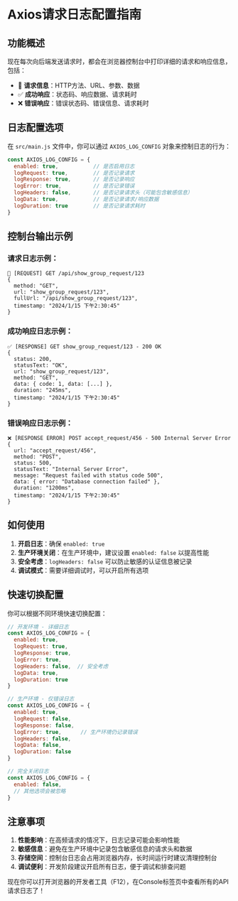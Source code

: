 # Axios请求日志配置指南

## 功能概述

现在每次向后端发送请求时，都会在浏览器控制台中打印详细的请求和响应信息，包括：

- 🚀 **请求信息**：HTTP方法、URL、参数、数据
- ✅ **成功响应**：状态码、响应数据、请求耗时
- ❌ **错误响应**：错误状态码、错误信息、请求耗时

## 日志配置选项

在 `src/main.js` 文件中，你可以通过 `AXIOS_LOG_CONFIG` 对象来控制日志的行为：

```javascript
const AXIOS_LOG_CONFIG = {
  enabled: true,           // 是否启用日志
  logRequest: true,        // 是否记录请求
  logResponse: true,       // 是否记录响应
  logError: true,          // 是否记录错误
  logHeaders: false,       // 是否记录请求头（可能包含敏感信息）
  logData: true,           // 是否记录请求/响应数据
  logDuration: true        // 是否记录请求耗时
}
```

## 控制台输出示例

### 请求日志示例：
```
🚀 [REQUEST] GET /api/show_group_request/123
{
  method: "GET",
  url: "show_group_request/123",
  fullUrl: "/api/show_group_request/123",
  timestamp: "2024/1/15 下午2:30:45"
}
```

### 成功响应日志示例：
```
✅ [RESPONSE] GET show_group_request/123 - 200 OK
{
  status: 200,
  statusText: "OK",
  url: "show_group_request/123",
  method: "GET",
  data: { code: 1, data: [...] },
  duration: "245ms",
  timestamp: "2024/1/15 下午2:30:45"
}
```

### 错误响应日志示例：
```
❌ [RESPONSE ERROR] POST accept_request/456 - 500 Internal Server Error
{
  url: "accept_request/456",
  method: "POST",
  status: 500,
  statusText: "Internal Server Error",
  message: "Request failed with status code 500",
  data: { error: "Database connection failed" },
  duration: "1200ms",
  timestamp: "2024/1/15 下午2:30:45"
}
```

## 如何使用

1. **开启日志**：确保 `enabled: true`
2. **生产环境关闭**：在生产环境中，建议设置 `enabled: false` 以提高性能
3. **安全考虑**：`logHeaders: false` 可以防止敏感的认证信息被记录
4. **调试模式**：需要详细调试时，可以开启所有选项

## 快速切换配置

你可以根据不同环境快速切换配置：

```javascript
// 开发环境 - 详细日志
const AXIOS_LOG_CONFIG = {
  enabled: true,
  logRequest: true,
  logResponse: true,
  logError: true,
  logHeaders: false,  // 安全考虑
  logData: true,
  logDuration: true
}

// 生产环境 - 仅错误日志
const AXIOS_LOG_CONFIG = {
  enabled: true,
  logRequest: false,
  logResponse: false,
  logError: true,      // 生产环境仍记录错误
  logHeaders: false,
  logData: false,
  logDuration: false
}

// 完全关闭日志
const AXIOS_LOG_CONFIG = {
  enabled: false,
  // 其他选项会被忽略
}
```

## 注意事项

1. **性能影响**：在高频请求的情况下，日志记录可能会影响性能
2. **敏感信息**：避免在生产环境中记录包含敏感信息的请求头和数据
3. **存储空间**：控制台日志会占用浏览器内存，长时间运行时建议清理控制台
4. **调试便利**：开发阶段建议开启所有日志，便于调试和排查问题

现在你可以打开浏览器的开发者工具（F12），在Console标签页中查看所有的API请求日志了！ 